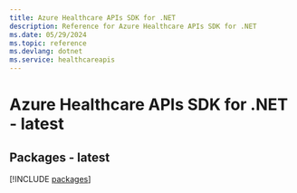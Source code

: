 ```yaml
---
title: Azure Healthcare APIs SDK for .NET
description: Reference for Azure Healthcare APIs SDK for .NET
ms.date: 05/29/2024
ms.topic: reference
ms.devlang: dotnet
ms.service: healthcareapis
---
```

# Azure Healthcare APIs SDK for .NET - latest
## Packages - latest
[!INCLUDE [packages](healthcare-apis-index.md)]